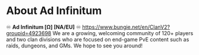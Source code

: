 # About Ad Infinitum

:infinity: **Ad Infinitum [Ω] [NA/EU]** :infinity:  https://www.bungie.net/en/ClanV2?groupid=4923698
We are a growing, welcoming community of 120+ players and two clan divisions who are focused on end-game PvE content such as raids, dungeons, and GMs. We hope to see you around!